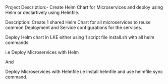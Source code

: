 Project Description:- Create Helm Chart for Microservices and deploy using Helm or declartively using Helmfile.

Description: Create 1 shared Helm Chart for all microservices to reuse common Deployment and Service configurations for the services.

Deploy Helm chart in LKE either using 1 script file install.sh with all helm commands

i.e Deploy Microservices with Helm

And

Deploy Microservices with Helmfile i.e Install helmfile and use helmfile sync command.
 
